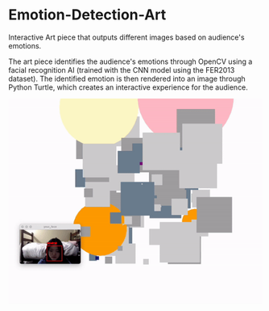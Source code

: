 # Emotion-Detection-Art
Interactive Art piece that outputs different images based on audience's emotions. 

The art piece identifies the audience's emotions through OpenCV using a facial recognition AI (trained with the CNN model using the FER2013 dataset). The identified emotion is then rendered into an image through Python Turtle, which creates an interactive experience for the audience.


![](https://github.com/doyoojk/Emotion-Detection-Art/blob/main/EmotionDetectionEX.gif)
